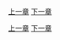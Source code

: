 [上一章](第四章-Server类和PluginManager类.md) [下一章](第六章-各种工具类的介绍.md)

[上一章](第四章-Server类和PluginManager类.md) [下一章](第六章-各种工具类的介绍.md)